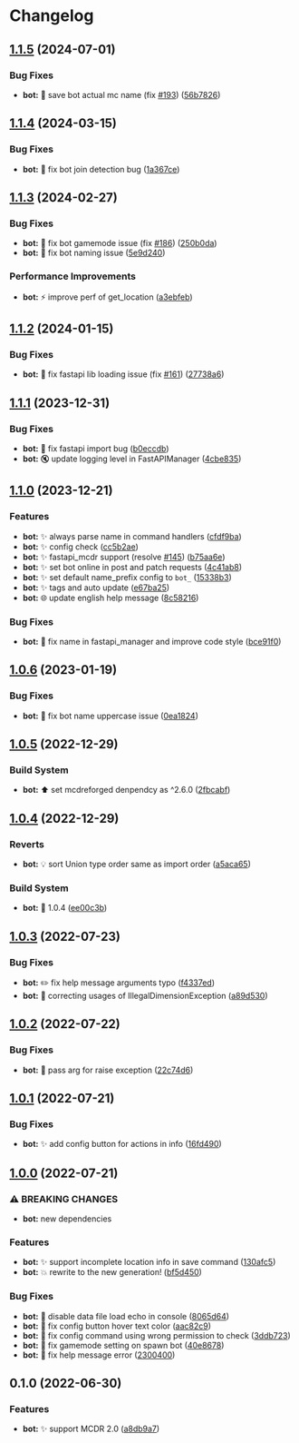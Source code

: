 # Changelog

## [1.1.5](https://github.com/AnzhiZhang/MCDReforgedPlugins/compare/bot-v1.1.4...bot-v1.1.5) (2024-07-01)


### Bug Fixes

* **bot:** 🐛 save bot actual mc name (fix [#193](https://github.com/AnzhiZhang/MCDReforgedPlugins/issues/193)) ([56b7826](https://github.com/AnzhiZhang/MCDReforgedPlugins/commit/56b78266adacd52ac567c078dcbb42ff99ee549e))

## [1.1.4](https://github.com/AnzhiZhang/MCDReforgedPlugins/compare/bot-v1.1.3...bot-v1.1.4) (2024-03-15)


### Bug Fixes

* **bot:** 🐛 fix bot join detection bug ([1a367ce](https://github.com/AnzhiZhang/MCDReforgedPlugins/commit/1a367cecd27c9a623f91a0641167b5e4faa16af3))

## [1.1.3](https://github.com/AnzhiZhang/MCDReforgedPlugins/compare/bot-v1.1.2...bot-v1.1.3) (2024-02-27)


### Bug Fixes

* **bot:** 🐛 fix bot gamemode issue (fix [#186](https://github.com/AnzhiZhang/MCDReforgedPlugins/issues/186)) ([250b0da](https://github.com/AnzhiZhang/MCDReforgedPlugins/commit/250b0dae2a26b18f9e4c1183d442d5e2c2535787))
* **bot:** 🐛 fix bot naming issue ([5e9d240](https://github.com/AnzhiZhang/MCDReforgedPlugins/commit/5e9d24098a95b0b4aa34c2920da24373863e5c9a))


### Performance Improvements

* **bot:** ⚡️ improve perf of get_location ([a3ebfeb](https://github.com/AnzhiZhang/MCDReforgedPlugins/commit/a3ebfebe2cdb1c4a09a81870cb80f5be0a271e71))

## [1.1.2](https://github.com/AnzhiZhang/MCDReforgedPlugins/compare/bot-v1.1.1...bot-v1.1.2) (2024-01-15)


### Bug Fixes

* **bot:** 🐛 fix fastapi lib loading issue (fix [#161](https://github.com/AnzhiZhang/MCDReforgedPlugins/issues/161)) ([27738a6](https://github.com/AnzhiZhang/MCDReforgedPlugins/commit/27738a68833051de821928febac110252b532e63))

## [1.1.1](https://github.com/AnzhiZhang/MCDReforgedPlugins/compare/bot-v1.1.0...bot-v1.1.1) (2023-12-31)


### Bug Fixes

* **bot:** 🐛 fix fastapi import bug ([b0eccdb](https://github.com/AnzhiZhang/MCDReforgedPlugins/commit/b0eccdb2e66f3215d10df40a4237d18187183c4e))
* **bot:** 🔇 update logging level in FastAPIManager ([4cbe835](https://github.com/AnzhiZhang/MCDReforgedPlugins/commit/4cbe83526aff21533b181f3f30459b7f9f331584))

## [1.1.0](https://github.com/AnzhiZhang/MCDReforgedPlugins/compare/bot-v1.0.6...bot-v1.1.0) (2023-12-21)


### Features

* **bot:** ✨ always parse name in command handlers ([cfdf9ba](https://github.com/AnzhiZhang/MCDReforgedPlugins/commit/cfdf9bafee63bdab12be5d934d158b36f1e1ab7d))
* **bot:** ✨ config check ([cc5b2ae](https://github.com/AnzhiZhang/MCDReforgedPlugins/commit/cc5b2ae2263caa00165e000dcb4d751b78628636))
* **bot:** ✨ fastapi_mcdr support (resolve [#145](https://github.com/AnzhiZhang/MCDReforgedPlugins/issues/145)) ([b75aa6e](https://github.com/AnzhiZhang/MCDReforgedPlugins/commit/b75aa6e040e3db750fdc2a77f2588c0440e0d71e))
* **bot:** ✨ set bot online in post and patch requests ([4c41ab8](https://github.com/AnzhiZhang/MCDReforgedPlugins/commit/4c41ab86f2b9ca34f979c9620286b2ca016e2451))
* **bot:** ✨ set default name_prefix config to `bot_` ([15338b3](https://github.com/AnzhiZhang/MCDReforgedPlugins/commit/15338b3660c2e204e1d6e7944a97facd6210084d))
* **bot:** ✨ tags and auto update ([e67ba25](https://github.com/AnzhiZhang/MCDReforgedPlugins/commit/e67ba2549020b8d0649d2b6450c5756c1572b585))
* **bot:** 🌐 update english help message ([8c58216](https://github.com/AnzhiZhang/MCDReforgedPlugins/commit/8c5821663e707fd097bf7c2a0ed18f93c6c16b0a))


### Bug Fixes

* **bot:** 🐛 fix name in fastapi_manager and improve code style ([bce91f0](https://github.com/AnzhiZhang/MCDReforgedPlugins/commit/bce91f08e96b11bd58cbdcbd06fea998f2fa9efa))

## [1.0.6](https://github.com/AnzhiZhang/MCDReforgedPlugins/compare/bot-v1.0.5...bot-v1.0.6) (2023-01-19)


### Bug Fixes

* **bot:** 🐛 fix bot name uppercase issue ([0ea1824](https://github.com/AnzhiZhang/MCDReforgedPlugins/commit/0ea1824469e28244398fd9eb115793e4ec7be32f))

## [1.0.5](https://github.com/AnzhiZhang/MCDReforgedPlugins/compare/bot-v1.0.4...bot-v1.0.5) (2022-12-29)


### Build System

* **bot:** ⬆️ set mcdreforged denpendcy as ^2.6.0 ([2fbcabf](https://github.com/AnzhiZhang/MCDReforgedPlugins/commit/2fbcabf5ad021270b415af9a6c79b4598c725c3f))

## [1.0.4](https://github.com/AnzhiZhang/MCDReforgedPlugins/compare/bot-v1.0.3...bot-v1.0.4) (2022-12-29)


### Reverts

* **bot:** 💡 sort Union type order same as import order ([a5aca65](https://github.com/AnzhiZhang/MCDReforgedPlugins/commit/a5aca65f7ae4abb19aed5a4958d7f61857334d90))


### Build System

* **bot:** 🔖 1.0.4 ([ee00c3b](https://github.com/AnzhiZhang/MCDReforgedPlugins/commit/ee00c3b0f3e4588eb47fcdb51a275094fc14cf7a))

## [1.0.3](https://github.com/AnzhiZhang/MCDReforgedPlugins/compare/bot-v1.0.2...bot-v1.0.3) (2022-07-23)


### Bug Fixes

* **bot:** ✏️ fix help message arguments typo ([f4337ed](https://github.com/AnzhiZhang/MCDReforgedPlugins/commit/f4337ed63f2ee5f8dcc5323d7d0bc9b6becdeed3))
* **bot:** 🐛 correcting usages of IllegalDimensionException ([a89d530](https://github.com/AnzhiZhang/MCDReforgedPlugins/commit/a89d5309041bdc25c3eddbe495f6069b785f8eaf))

## [1.0.2](https://github.com/AnzhiZhang/MCDReforgedPlugins/compare/bot-v1.0.1...bot-v1.0.2) (2022-07-22)


### Bug Fixes

* **bot:** 🐛 pass arg for raise exception ([22c74d6](https://github.com/AnzhiZhang/MCDReforgedPlugins/commit/22c74d6d08a49445e3f0cb8e9f4b7ebcd6ecda94))

## [1.0.1](https://github.com/AnzhiZhang/MCDReforgedPlugins/compare/bot-v1.0.0...bot-v1.0.1) (2022-07-21)


### Bug Fixes

* **bot:** ✨ add config button for actions in info ([16fd490](https://github.com/AnzhiZhang/MCDReforgedPlugins/commit/16fd490b75374ce3b0e43c6a792bf5a5ff0d48d5))

## [1.0.0](https://github.com/AnzhiZhang/MCDReforgedPlugins/compare/bot-v0.1.0...bot-v1.0.0) (2022-07-21)


### ⚠ BREAKING CHANGES

* **bot:** new dependencies

### Features

* **bot:** ✨ support incomplete location info in  save command ([130afc5](https://github.com/AnzhiZhang/MCDReforgedPlugins/commit/130afc5d441136a695a160d2c6e5907cd3a5a4a0))
* **bot:** 💥 rewrite to the new generation! ([bf5d450](https://github.com/AnzhiZhang/MCDReforgedPlugins/commit/bf5d450e0e507a3e4e232f5b1161bf5460ea271d))


### Bug Fixes

* **bot:** 🐛 disable data file load echo in console ([8065d64](https://github.com/AnzhiZhang/MCDReforgedPlugins/commit/8065d64c03d4c6c34ab963218ea0ad93f7578353))
* **bot:** 🐛 fix config button hover text color ([aac82c9](https://github.com/AnzhiZhang/MCDReforgedPlugins/commit/aac82c9c7aeb8a5ad2b98cfca9aec08d393c7661))
* **bot:** 🐛 fix config command using wrong permission to check ([3ddb723](https://github.com/AnzhiZhang/MCDReforgedPlugins/commit/3ddb723299f3acb4038fbe00288c7c4c34afde6b))
* **bot:** 🐛 fix gamemode setting on spawn bot ([40e8678](https://github.com/AnzhiZhang/MCDReforgedPlugins/commit/40e86788c66110aa40b61ecf244d913c791c043e))
* **bot:** 🐛 fix help message error ([2300400](https://github.com/AnzhiZhang/MCDReforgedPlugins/commit/2300400f193ebf4b7073985ea19b7edbefe32a63))

## 0.1.0 (2022-06-30)


### Features

* **bot:** ✨ support MCDR 2.0 ([a8db9a7](https://github.com/AnzhiZhang/MCDReforgedPlugins/commit/a8db9a7dabd23011ab9eed81c0ca1429369581ec))
